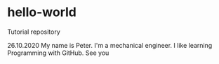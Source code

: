 # hello-world
Tutorial repository

26.10.2020
My name is Peter. I'm a mechanical engineer. I like learning Programming with GitHub.
See you
